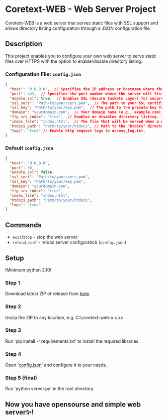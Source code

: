 # Coretext-WEB - Web Server Project

Coretext-WEB is a web server that serves static files with SSL support and allows directory listing configuration through a JSON configuration file.

## Description

This project enables you to configure your own web server to serve static files over HTTPS with the option to enable/disable directory listing.


### Configuration File: `config.json`

```json
{
  "host": "0.0.0.0",  // Specifies the IP address or hostname where the server will listen for incoming requests.
  "port": 443,  // Specifies the port number where the server will listen for incoming connections.
  "enable_ssl": true,  // Enables SSL (Secure Sockets Layer) for secure communication over HTTPS.
  "ssl_cert": "Path/to/your/cert.pem",  // The path to your SSL certificate file (in .pem format).
  "ssl_key": "Path/to/your/key.pem",  // The path to the private key for your SSL certificate.
  "domain": "yourdomain.com",  // Your domain name (e.g., example.com) for the server.
  "ftp_srv_index": "true",  // Enables or disables directory listing. If "true", directories will be listed.
  "index_file": "index.html",  // The file that will be served when a directory is requested (e.g., index.html).
  "htdocs_path": "Path/to/your/htdocs", // Path to the 'htdocs' directory with your HTML files.
  "logs": "true" // Enable http request logs to access_log.txt.
}
```
### Default `config.json`

```json
{
  "host": "0.0.0.0",
  "port": 80,
  "enable_ssl": false,
  "ssl_cert": "Path/to/your/cert.pem",
  "ssl_key": "Path/to/your/key.pem",
  "domain": "yourdomain.com",
  "ftp_srv_index": "true",
  "index_file": "index.html",
  "htdocs_path": "Path/to/your/htdocs",
  "logs": "true"
}
```

## Commands

- `exit`/`stop` - stop the web server.
- `reload_conf` - reload server configuratiob (`config.json`)


## Setup
!Minimum python 3.10!
### Step 1

Download latest ZIP of release from [here](https://github.com/ATRCORE-UA/coretext-web/releases/latest).

### Step 2

Unzip the ZIP to any location, e.g. C:\coretext-web-x.x.xx

### Step 3

Run 'pip install -r requirements.txt' to install the required libraries.

### Step 4

Open '[config.json](https://github.com/ATRCORE-UA/coretext-web/?tab=readme-ov-file#configuration-file-configjson)' and configure it to your needs.

### Step 5 (final)

Run 'python server.py' in the root directory.

## Now you have opensourse and simple web server✨!

